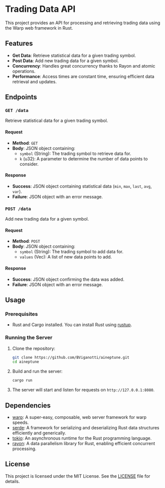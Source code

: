 # Trading Data API

This project provides an API for processing and retrieving trading data using the Warp web framework in Rust.

## Features

- **Get Data**: Retrieve statistical data for a given trading symbol.
- **Post Data**: Add new trading data for a given symbol.
- **Concurrency**: Handles great concurrency thanks to Rayon and atomic operations.
- **Performance**: Access times are constant time, ensuring efficient data retrieval and updates.

## Endpoints

### `GET /data`

Retrieve statistical data for a given trading symbol.

#### Request

- **Method**: `GET`
- **Body**: JSON object containing:
  - `symbol` (String): The trading symbol to retrieve data for.
  - `k` (u32): A parameter to determine the number of data points to consider.

#### Response

- **Success**: JSON object containing statistical data (`min`, `max`, `last`, `avg`, `var`).
- **Failure**: JSON object with an error message.

### `POST /data`

Add new trading data for a given symbol.

#### Request

- **Method**: `POST`
- **Body**: JSON object containing:
  - `symbol` (String): The trading symbol to add data for.
  - `values` (Vec<f64>): A list of new data points to add.

#### Response

- **Success**: JSON object confirming the data was added.
- **Failure**: JSON object with an error message.

## Usage

### Prerequisites

- Rust and Cargo installed. You can install Rust using [rustup](https://rustup.rs/).

### Running the Server

1. Clone the repository:
    ```sh
    git clone https://github.com/BViganotti/aineptune.git
    cd aineptune
    ```

2. Build and run the server:
    ```sh
    cargo run
    ```

3. The server will start and listen for requests on `http://127.0.0.1:8080`.

## Dependencies

- [warp](https://crates.io/crates/warp): A super-easy, composable, web server framework for warp speeds.
- [serde](https://crates.io/crates/serde): A framework for serializing and deserializing Rust data structures efficiently and generically.
- [tokio](https://crates.io/crates/tokio): An asynchronous runtime for the Rust programming language.
- [rayon](https://crates.io/crates/rayon): A data parallelism library for Rust, enabling efficient concurrent processing.

## License

This project is licensed under the MIT License. See the [LICENSE](LICENSE) file for details.